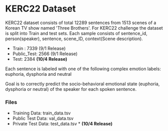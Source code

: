 # KERC22 Dataset

KERC22 dataset consists of total 12289 sentences from 1513 scenes of a Korean TV show named 'Three Brothers'.
For KERC22 challenge the dataset is split into Train and test sets.
Each sample consists of sentence_id, person(speaker), sentence, scene_ID, context(Scene description).

- Train : 7339 (9/1 Release)
- Public_Test: 2566 (9/1 Release)
- Test: 2384  **(10/4 Release)**


Each sentence is labeled with one of the following complex emotion labels: euphoria, dysphoria and neutral

Goal is to correctly predict the socio-behavioral emotional state (euphoria, dysphoria or neutral) of the speaker for each spoken sentence.

### Files
- Training Data: train_data.tsv
- Public Test Data: val_data.tsv
- Private Test Data: test_data.tsv *   **(10/4 Release)**

